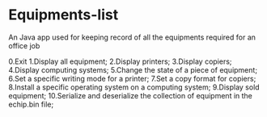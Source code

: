 # Equipments-list
An Java app used for keeping record of all the equipments required for an office job


0.Exit
1.Display all equipment;
2.Display printers; 3.Display copiers;
4.Display computing systems;
5.Change the state of a piece of equipment;
6.Set a specific writing mode for a printer;
7.Set a copy format for copiers;
8.Install a specific operating system on a computing system; 
9.Display sold equipment;
10.Serialize and deserialize the collection of equipment in the echip.bin file;
